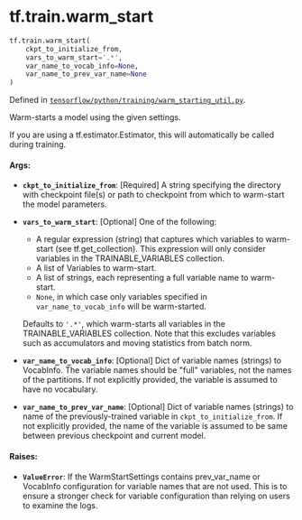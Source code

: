 <div itemscope itemtype="http://developers.google.com/ReferenceObject">
<meta itemprop="name" content="tf.train.warm_start" />
<meta itemprop="path" content="Stable" />
</div>

# tf.train.warm_start

``` python
tf.train.warm_start(
    ckpt_to_initialize_from,
    vars_to_warm_start='.*',
    var_name_to_vocab_info=None,
    var_name_to_prev_var_name=None
)
```



Defined in [`tensorflow/python/training/warm_starting_util.py`](https://www.tensorflow.org/code/tensorflow/python/training/warm_starting_util.py).

Warm-starts a model using the given settings.

If you are using a tf.estimator.Estimator, this will automatically be called
during training.

#### Args:

* <b>`ckpt_to_initialize_from`</b>: [Required] A string specifying the directory with
    checkpoint file(s) or path to checkpoint from which to warm-start the
    model parameters.
* <b>`vars_to_warm_start`</b>: [Optional] One of the following:

    - A regular expression (string) that captures which variables to
      warm-start (see tf.get_collection).  This expression will only consider
      variables in the TRAINABLE_VARIABLES collection.
    - A list of Variables to warm-start.
    - A list of strings, each representing a full variable name to warm-start.
    - `None`, in which case only variables specified in
      `var_name_to_vocab_info` will be warm-started.

    Defaults to `'.*'`, which warm-starts all variables in the
    TRAINABLE_VARIABLES collection.  Note that this excludes variables such as
    accumulators and moving statistics from batch norm.
* <b>`var_name_to_vocab_info`</b>: [Optional] Dict of variable names (strings) to
    VocabInfo. The variable names should be "full" variables, not the names
    of the partitions.  If not explicitly provided, the variable is assumed to
    have no vocabulary.
* <b>`var_name_to_prev_var_name`</b>: [Optional] Dict of variable names (strings) to
    name of the previously-trained variable in `ckpt_to_initialize_from`. If
    not explicitly provided, the name of the variable is assumed to be same
    between previous checkpoint and current model.

#### Raises:

* <b>`ValueError`</b>: If the WarmStartSettings contains prev_var_name or VocabInfo
    configuration for variable names that are not used.  This is to ensure
    a stronger check for variable configuration than relying on users to
    examine the logs.
